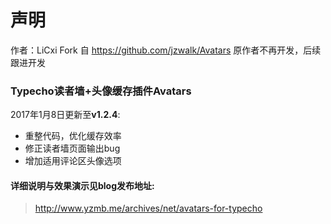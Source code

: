# 声明
 作者：LiCxi
 Fork 自 https://github.com/jzwalk/Avatars 原作者不再开发，后续跟进开发

### Typecho读者墙+头像缓存插件Avatars
2017年1月8日更新至**v1.2.4**: 
- 重整代码，优化缓存效率
- 修正读者墙页面输出bug
- 增加适用评论区头像选项

#### 详细说明与效果演示见blog发布地址: 
 > http://www.yzmb.me/archives/net/avatars-for-typecho
